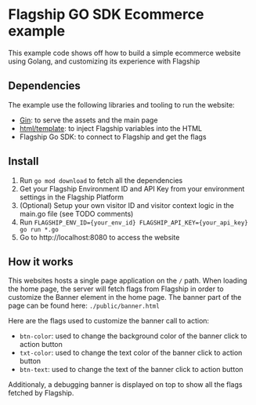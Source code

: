 # Flagship GO SDK Ecommerce example

This example code shows off how to build a simple ecommerce website using Golang,
and customizing its experience with Flagship

## Dependencies

The example use the following libraries and tooling to run the website:
- [Gin](https://github.com/gin-gonic/gin): to serve the assets and the main page
- [html/template](https://pkg.go.dev/html/template): to inject Flagship variables into the HTML
- Flagship Go SDK: to connect to Flagship and get the flags

## Install

1. Run `go mod download` to fetch all the dependencies
2. Get your Flagship Environment ID and API Key from your environment settings in the Flagship Platform
3. (Optional) Setup your own visitor ID and visitor context logic in the main.go file (see TODO comments)
3. Run `FLAGSHIP_ENV_ID={your_env_id} FLAGSHIP_API_KEY={your_api_key} go run *.go`
4. Go to http://localhost:8080 to access the website

## How it works

This websites hosts a single page application on the `/` path.
When loading the home page, the server will fetch flags from Flagship in order to customize the Banner element in the home page.
The banner part of the page can be found here: `./public/banner.html`

Here are the flags used to customize the banner call to action:
- `btn-color`: used to change the background color of the banner click to action button
- `txt-color`: used to change the text color of the banner click to action button
- `btn-text`: used to change the text of the banner click to action button

Additionaly, a debugging banner is displayed on top to show all the flags fetched by Flagship.
